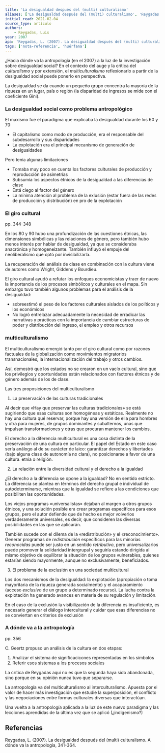 ```yaml
---
title: 'La desigualdad después del (multi) culturalismo'
aliases: ['La desigualdad después del (multi) culturalismo', 'Reygadas (2007)']
initial_read: 2021-02-04
source_type: artículo
authors: 
    - Reygadas, Luis
year: 2007
apa: 'Reygadas, L. (2007). La desigualdad después del (multi) culturalismo. A dónde va la antropología, 341-364.'
tags: ['nota-referencia', 'huérfana']
---
```

¿Hacia dónde va la antropología (en el 2007) a la luz de la investigación sobre desigualdad social? En el contexto del auge y la crítica del *culturalismo* y por extensión, el *multiculturalismo* reflexionarlo a partir de la desigualdad social puede ponerlo en perspectiva.

La desigualdad se da cuando un pequeño grupo concentra la mayoría de la riqueza en un lugar, país o región (la disparidad de ingresos se mide con el coeficiente Gini).

### La desigualdad social como problema antropológico

El maxismo fue el paradigma que explicaba la desigualdad durante los 60 y 70

- El capitalismo como modo de producción, era el responsable del subdesarrollo y sus disparidades
- La explotación era el principal mecanismo de generación de desigualdades

Pero tenía algunas limitaciones

- Tomaba muy poco en cuenta los factores culturales de producción y reproducción de asimetrías
- Subsumía los aspectos étnicos de la desigualdad a las diferencias de clase
- Está ciego al factor del género
- La mínima atención al problema de la exlusión (estar fuera de las redes de producción y distribución) en pro de la explotación

### El giro cultural
pp. 344-348

En los 80 y 90 hubo una profundización de las cuestiones étnicas, las dimensiones simbólicas y las relaciones de género, pero también hubo menos interés por hablar de desigualdad, ya que se consideraba anacrónica y homogeneizante. También influyó el empuje del neoliberalismo que optó por invisibilizarla.

La recuperación del análisis de clase en combinación con la cultura viene de autores como Wright, Giddens y Bourdieu.

El giro cultural ayudó a refutar los enfoques economicistas y traer de nuevo la importancia de los procesos simbólicos y culturales en el mapa. Sin embargo tuvo también algunos problemas para el análisis de la desigualdad:

- sobreestimó el peso de los factores culturales aislados de los políticos y los económicos
- No logró entrelazar adecuadamente la necesidad de erradicar las narrativas y prácticas con la importancia de cambiar estructuras de poder y distribución del ingreso, el empleo y otros recursos

### multiculturalismo

El multiculturalismo emergió tanto por el giro cultural como por razones factuales de la globalización como movimientos migratorios transnacionales, la internacionalización del trabajo y otros cambios.

Así, demostró que los estados no se crearon en un vacío cultural, sino que los privilegios y oportunidades están relacionados con factores étnicos y de género además de los de clase.

Las tres proposiciones del multiculturalismo

1. La preservación de las culturas tradicionales

Al decir que «Hay que preservar las culturas tradicionales» se está sugiriendo que esas culturas son homogéneas y estáticas. Realmente no hay una cultura qué reservar, porque hay una versión de ella para hombres y otra para mujeres, de grupos dominantes y subalternos, unas que impulsan transformaciones y otras que procuran mantener los cambios.

El derecho a la diferencia multicultural es una cosa distinta de la preservación de una cultura en particular. El papel del Estado en este caso sería análogo al de su carácter de laico: garantizar derechos y libertades (bajo alguna clase de autonomía no clara), no posicionarse a favor de una cultura. etnia o religión. 

2. La relación entre la diversidad cultural y el derecho a la igualdad

¿El derecho a la diferencia se opone a la igualdad? No en sentido estricto. La diferencia se plantea en términos del derecho grupal e individual de autodeterminarse, mientras que la igualdad se refiere a las condiciones que posibiliten las oportunidades.

Los viejos programas «universalistas» dejaban al margen a otros grupos étnicos, y una solución posible era crear programas específicos para esos grupos, pero el autor defiende que de hecho es mejor volverlos verdaderamente universales, es decir, que consideren las diversas posibilidades en las que se aplicarán.

También sucede con el dilema de la «redistribución» y el «reconocimiento». Generar programas de *redistribución* específicos para las minorías *reconocidas* puede ser justo en un sentido *retributivo*, pero universalizarlos puede promover la solidaridad intergrupal y seguiría estando dirigida al mismo objetivo de equilibrar la situación de los grupos vulnerables, quienes estarían siendo mayormente, aunque no exclusivamente, beneficiados.

3. El problema de la exclusión en una sociedad multicultural

Los dos mecanismos de la desigualdad: la explotación (apropiación o toma mayoritaria de la riqueza generada socialmente) y el acaparamiento (acceso *exclusivo* de un grupo a determinado recurso). La lucha contra la explotación ha generado avances en materia de su regulación y limitación.

En el caso de la exclusión la visibilización de la diferencia es insuficiente, es necesario generar el diálogo intercultural y cuidar que esas diferencias no se conviertan en criterios de exclusión

### A dónde va a la antropología
pp. 356

C. Geertz propuso un análisis de la cultura en dos etapas:

1. Analizar el sistema de significacicones representadas en los símbolos
2. Referir esos sistemas a los procesos sociales

La crítica de Reygadas aquí no es que la segunda haya sido abandonada, sino porque en su opinión nunca tuvo que separarse.

La antropología va del multiculturalismo al interculturalismo. Apuesta por el valor de hacer más investigación que estudie la superposición, el conflicto y las negociaciones entre formas culturales diversas que interactúan.

Una vuelta a la antropología aplicada a la luz de este nuevo paradigma y las lecciones aprendidas de la última vez que se aplicó (¿indigenismo?)

## Referencias

Reygadas, L. (2007). La desigualdad después del (multi) culturalismo. A dónde va la antropología, 341-364.
